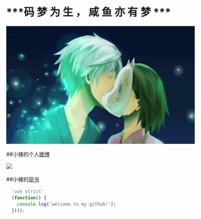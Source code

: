 # ***码 梦 为 生 ， 咸 鱼 亦 有 梦 ***

![](https://github.com/195286381/XzSayHi/blob/master/images/The-light-of-the-fireflies-forest/%E8%90%A4%E7%81%AB%E4%B9%8B%E6%A3%AE.jpg)

[简书url]: http://www.jianshu.com/users/36fa4b692d28/latest_articles

##小猪的个人[微博](http://weibo.com/u/2677921823)

![](http://tva3.sinaimg.cn/crop.0.0.1080.1080.180/9f9dd81fjw8eemfftnd1sj20u00u0n4j.jpg)

##小猪的[简书][简书url]

```javascript
  'use strict'
  (function() {
    console.log('welcome to my github!');
  })();
```

